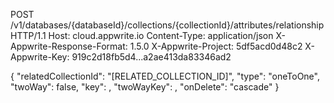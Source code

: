 POST /v1/databases/{databaseId}/collections/{collectionId}/attributes/relationship HTTP/1.1
Host: cloud.appwrite.io
Content-Type: application/json
X-Appwrite-Response-Format: 1.5.0
X-Appwrite-Project: 5df5acd0d48c2
X-Appwrite-Key: 919c2d18fb5d4...a2ae413da83346ad2

{
  "relatedCollectionId": "[RELATED_COLLECTION_ID]",
  "type": "oneToOne",
  "twoWay": false,
  "key": ,
  "twoWayKey": ,
  "onDelete": "cascade"
}
